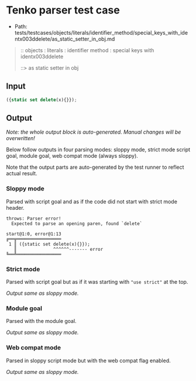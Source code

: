 # Tenko parser test case

- Path: tests/testcases/objects/literals/identifier_method/special_keys_with_identx003ddelete/as_static_setter_in_obj.md

> :: objects : literals : identifier method : special keys with identx003ddelete
>
> ::> as static setter in obj

## Input

`````js
({static set delete(x){}});
`````

## Output

_Note: the whole output block is auto-generated. Manual changes will be overwritten!_

Below follow outputs in four parsing modes: sloppy mode, strict mode script goal, module goal, web compat mode (always sloppy).

Note that the output parts are auto-generated by the test runner to reflect actual result.

### Sloppy mode

Parsed with script goal and as if the code did not start with strict mode header.

`````
throws: Parser error!
  Expected to parse an opening paren, found `delete`

start@1:0, error@1:13
╔══╦═════════════════
 1 ║ ({static set delete(x){}});
   ║              ^^^^^^------- error
╚══╩═════════════════

`````

### Strict mode

Parsed with script goal but as if it was starting with `"use strict"` at the top.

_Output same as sloppy mode._

### Module goal

Parsed with the module goal.

_Output same as sloppy mode._

### Web compat mode

Parsed in sloppy script mode but with the web compat flag enabled.

_Output same as sloppy mode._
